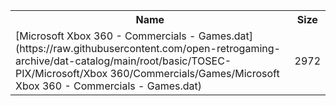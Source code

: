 <table>
<tr><th>Name</th><th>Size</th></tr>
<tr><td>
[Microsoft Xbox 360 - Commercials - Games.dat](https://raw.githubusercontent.com/open-retrogaming-archive/dat-catalog/main/root/basic/TOSEC-PIX/Microsoft/Xbox 360/Commercials/Games/Microsoft Xbox 360 - Commercials - Games.dat)
</td><td>2972</td></tr>
</table>
